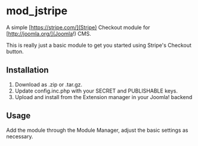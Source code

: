 mod_jstripe
===========

A simple [https://stripe.com/](Stripe) Checkout module for [http://joomla.org/](Joomla!) CMS.

This is really just a basic module to get you started using Stripe's Checkout button.

## Installation

1. Download as .zip or .tar.gz.
2. Update config.inc.php with your SECRET and PUBLISHABLE keys. 
3. Upload and install from the Extension manager in your Joomla! backend

## Usage
Add the module through the Module Manager, adjust the basic settings as necessary.
